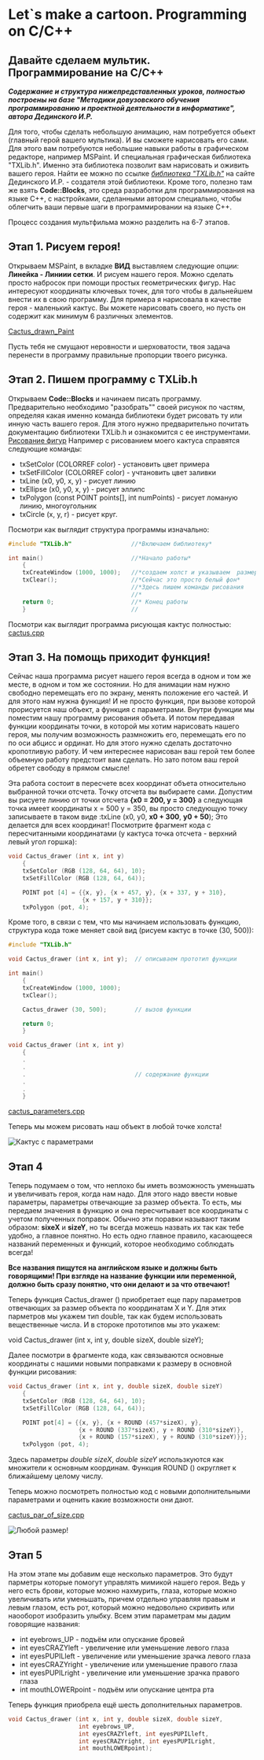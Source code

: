 # Let`s make a cartoon. Programming on C/C++


## Давайте сделаем мультик. Программирование на С/С++

***Содержание и структура нижепредставленных уроков, полностью  построены на базе "Методики  довузовского обучения программированию
и проектной деятельности в информатике", автора Дединского И.Р.***


Для того, чтобы сделать небольшую анимацию, нам потребуется обьект (главный герой вашего мультика).
 И вы сможете нарисовать его сами.
  Для этого вам потребуются небольшие навыки работы в графическом редакторе, например MSPaint. И специальная графическая библиотека
"TXLib.h". Именно эта библиотека позволит вам нарисовать и оживить вашего героя. Найти ее можно по ссылке
*[библиотека "TXLib.h"](http://ded32.net.ru/)* на сайте  Дединского И.Р. - создателя этой библиотеки. Кроме того, полезно там же взять **Code::Blocks**, это среда разработки для программирования на языке С++, с настройками, сделанными автором специально, чтобы облегчить ваши первые шаги в программировании на языке С++.

Процесс создания мультфильма можно   разделить на 6-7 этапов.

## Этап 1. Рисуем героя!

Открываем MSPaint, в вкладке **ВИД**  выставляем следующие опции:
**Линейка - Линиии сетки**. И рисуем нашего героя. Можно сделать просто набросок при помощи простых геометрических фигур. Нас интересуют координаты ключевых точек, для того чтобы в дальнейшем внести их в свою программу.
Для примера  я нарисовала в качестве героя - маленький кактус. Вы можете нарисовать своего, но пусть он содержит как минимум 6 различных элементов.

[Cactus_drawn_Paint](https://github.com/AbraCobra/make_cartoons/blob/main/Pictures/cactus_paint.png)

Пусть тебя не смущают неровности и шерховатости, твоя задача перенести в программу правильные пропорции твоего рисунка.

## Этап 2. Пишем программу с TXLib.h

Открываем  **Code::Blocks** и начинаем писать программу. Предварительно необходимо "разобрать"" своей рисунок по частям, определяя какая именно команда библиотеки будет рисовать ту или инную часть вашего героя. Для этого нужно предварительно почитать документацию библиотеки TXLib.h и ознакомится с ее инструментами.
[Рисование фигур](http://storage.ded32.net.ru/Lib/TX/TXUpdate/Doc/HTML.ru/a00082.htm)
Например с рисованием моего кактуса справятся следующие команды:
- txSetColor (COLORREF color)  - установить цвет примера
- txSetFillColor (COLORREF color) - учтановить цвет заливки
- txLine (x0, y0, x, y) - рисует линию
- txEllipse (x0, y0, x, y) - рисует эллипс
- txPolygon (const POINT points[], int numPoints) - рисует ломаную линию,
многоугольник
- txCircle (x, y, r) - рисует круг.

Посмотри как выглядит структура программы изначально:
```C++
#include "TXLib.h"                 //*Включаем библиотеку*

int main()                         //*Начало работы*
    {
    txCreateWindow (1000, 1000);   //*создаем холст и указываем  размер*
    txClear();                     //*Сейчас это просто белый фон*
                                   //*Здесь пишем команды рисования
                                   //*
    return 0;                      //* Конец работы
    }                              //
```

Посмотри как выглядит программа рисующая кактус полностью:
[cactus.cpp](https://github.com/AbraCobra/make_cartoons/blob/main/cactus.cpp)


## Этап 3. На помощь приходит функция!

Сейчас наша программа рисует нашего героя всегда в одном и том же месте,
в одном и том же состоянии. Но для анимации нам нужно свободно перемещать его по экрану, менять положение его частей. И для этого нам нужна функция! И не просто функция, при вызове которой прорисуется наш объект, а функция  с параметрами.  Внутри функции мы поместим нашу программу  рисования объета. И потом передавая функции координаты точки,  в которой мы хотим нарисовать нашего героя, мы получим возможность размножить его,  перемещать его по по оси абцисс  и ординат.
Но для этого нужно сделать достаточно кропотливую работу. И чем интереснее нарисован ваш герой тем более объемную работу предстоит вам сделать. Но зато потом ваш герой обретет свободу в прямом смысле!

Эта работа состоит в пересчете всех координат объета относительно выбранной точки отсчета. Точку отсчета вы выбираете сами. Допустим
вы рисуете линию от точки отсчета **{x0 = 200, y = 300}** а следующая точка  имеет координаты x = 500 y = 350, вы просто следующую точку записываете в таком виде :txLine (x0, y0, **x0 + 300**, **y0 + 50**);
Это делается для всех координат!
 Поcмотрите фрагмент кода с пересчитанными координатами (у кактуса точка отсчета - верхний левый угол горшка):
```C++
void Cactus_drawer (int x, int y)
    {
    txSetColor (RGB (128, 64, 64), 10);
    txSetFillColor (RGB (128, 64, 64));

    POINT pot [4] = {{x, y}, {x + 457, y}, {x + 337, y + 310},
                     {x + 157, y + 310}};
    txPolygon (pot, 4);
```

Кроме того, в связи с тем, что мы начинаем использовать функцию, структура кода тоже меняет свой вид (рисуем кактус в точке
(30,  500)):

```C++
#include "TXLib.h"

void Cactus_drawer (int x, int y);  // описываем прототип функции

int main()
    {
    txCreateWindow (1000, 1000);
    txClear();

    Cactus_drawer (30, 500);        // вызов функции

    return 0;
    }

void Cactus_drawer (int x, int y)
    {
    .
    .
    .                               // содержание функции
    .
    .
    }
```

[cactus_parameters.cpp](https://github.com/AbraCobra/make_cartoons/blob/main/cactus_parameters.cpp)

Теперь мы можем рисовать наш объект в любой точке холста!

![Кактус с параметрами](https://github.com/AbraCobra/make_cartoons/blob/main/Pictures/Cactus_prog2.png)


## Этап 4

Теперь подумаем о том, что неплохо бы иметь возможность уменьшать и увеличивать героя, когда нам надо.
Для этого надо ввести новые параметры, параметры отвечающие за размер объекта. То есть, мы передаем значения в функцию и она пересчитывает все координаты с учетом полученных поправок.
Обычно эти поравки называют таким образом: **sixeX** и **sizeY**, но ты всегда можешь назвать их так как тебе удобно, а главное понятно. Но есть одно главное правило, касающееся названий переменных и функций, которое необходимо соблюдать всегда!

**Все названия пищутся на английском языке и должны быть говорящими! При взгляде на название функции или переменной, должно быть сразу понятно, что они делают и за что отвечают!**

Теперь функция  Cactus_drawer () приобретает еще пару параметров отвечающих за размер объекта по координатам X и Y. Для этих парметров
мы укажем тип double, так как будем использовать вещественные числа.
И в стороке прототипов мы это укажем:

void Cactus_drawer (int x, int y, double sizeX, double sizeY);

Далее посмотри в фрагменте кода, как связываются основные координаты с нашими новыми поправками к размеру в основной функции рисования:

```C++
void Cactus_drawer (int x, int y, double sizeX, double sizeY)
    {
    txSetColor (RGB (128, 64, 64), 10);
    txSetFillColor (RGB (128, 64, 64));

    POINT pot[4] = {{x, y}, {x + ROUND (457*sizeX), y},
                    {x + ROUND (337*sizeX), y + ROUND (310*sizeY)},
                    {x + ROUND (157*sizeX), y + ROUND (310*sizeY)}};
    txPolygon (pot, 4);
```
Здесь параметры  *double sizeX*, *double sizeY* использкуются как множители к основным координам.  Функция ROUND () округляет к ближайшему целому числу.

Теперь можно посмотреть полностью код с новыми дополнительными параметрами и оценить какие возможности они дают.

[cactus_par_of_size.cpp](https://github.com/AbraCobra/make_cartoons/blob/main/cactus_par_of_size.cpp)

![Любой размер!](https://github.com/AbraCobra/make_cartoons/blob/main/Pictures/Cactus_prog3.png)

## Этап 5

На этом этапе мы добавим еще несколько параметров. Это будут парметры которые помогут управлять мимикой нашего героя. Ведь у него есть брови, которые можно нахмурить, глаза, которые можно увеличивать или уменьшать, причем отдельно управляя правым и левым глазом, есть рот, который можно недовольно скривить или наооборот изобразить улыбку.
Всем этим параметрам мы дадим говорящие названия:

- int eyebrows_UP - подъём или опускание бровей
- int eyesCRAZYleft - увеличение или уменьшение левого глаза
- int eyesPUPILleft - увеличение или уменьшение зрачка левого  глаза
- int eyesCRAZYright - увеличение или уменьшение правого глаза
- int eyesPUPILright - увеличение или уменьшение зрачка правого глаза
- int mouthLOWERpoint - подъём или опускание центра рта

Теперь функция приобрела ещё  шесть дополнительных параметров.

```C++
void Cactus_drawer (int x, int y, double sizeX, double sizeY,
                    int eyebrows_UP,
                    int eyesCRAZYleft, int eyesPUPILleft,
                    int eyesCRAZYright, int eyesPUPILright,
                    int mouthLOWERpoint);
```
